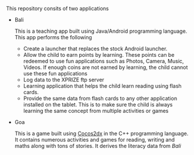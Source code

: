 This repository consits of two applications
- Bali

  This is a teaching app built using Java/Android programming language. This app performs the following
  - Create a launcher that replaces the stock Android launcher.
  - Allow the child to earn points by learning. These points can be redeemed to use fun applications such as Photos, Camera, Music, Videos. If enough coins are not earned by learning, the child cannot use these fun applications
  - Log data to the XPRIZE ftp server
  - Learning application that helps the child learn reading using flash cards.
  - Provide the same data from flash cards to any other application installed on the tablet. This is to make sure the child is always learning the same concept from multiple activities or games
- Goa

  This is a game built using [Cocos2dx](https://cocos2d-x.org/cocos2dx) in the C++ programming language. It contains numerous activities and games for reading, writing and maths along with tons of stories. It derives the literacy data from *Bali*
